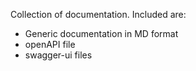 Collection of documentation. Included are:
- Generic documentation in MD format
- openAPI file
- swagger-ui files

